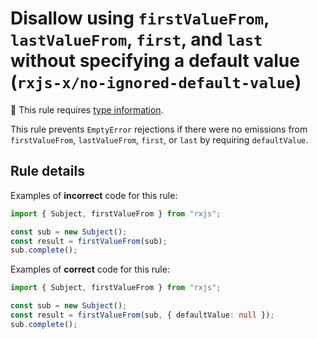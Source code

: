 # Disallow using `firstValueFrom`, `lastValueFrom`, `first`, and `last` without specifying a default value (`rxjs-x/no-ignored-default-value`)

💭 This rule requires [type information](https://typescript-eslint.io/linting/typed-linting).

<!-- end auto-generated rule header -->

This rule prevents `EmptyError` rejections if there were no emissions from `firstValueFrom`, `lastValueFrom`, `first`, or `last` by requiring `defaultValue`.

## Rule details

Examples of **incorrect** code for this rule:

```ts
import { Subject, firstValueFrom } from "rxjs";

const sub = new Subject();
const result = firstValueFrom(sub);
sub.complete();
```

Examples of **correct** code for this rule:

```ts
import { Subject, firstValueFrom } from "rxjs";

const sub = new Subject();
const result = firstValueFrom(sub, { defaultValue: null });
sub.complete();
```

